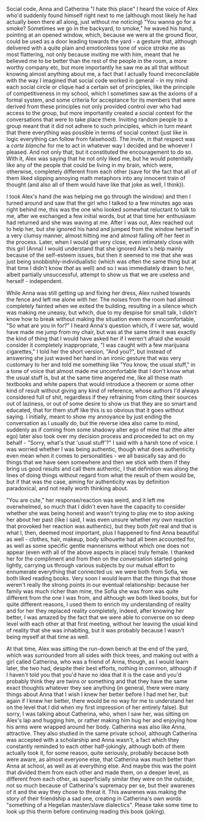 Social code, Anna and Catherina
"I hate this place" I heard the voice of Alex who'd suddenly found himself right next to me (although most likely he had actually been there all along, just without me noticing) "You wanna go for a smoke? Sometimes we go in the backyard, to smoke," he waved his hand, pointing at an opened window, which, because we were at the ground floor, could be used as a door leading towards the yard - a gesture that, although delivered with a quite plain and emotionless tone of voice stroke me as most flattering, not only because inviting me with him, meant that he believed me to be better than the rest of the people in the room, a more worthy company etc, but more importantly he saw me as all that without knowing almost anything about me, a fact that I actually found irreconcilable with the way I imagined that social code worked in general - in my mind each social circle or clique had a certain set of principles, like the principle of competitiveness in my school, which I sometimes saw as the axioms of a formal system, and some criteria for acceptance for its members that were derived from these principles not only provided control over who had access to the group, but more importantly created a social context for the conversations that were to take place there. Inviting random people to a group meant that it did not adhere to such principles, which in turn meant that there everything was possible in terms of social context (just like in logic everything can follow from falsehood). The invite, in that respect was a *carte blanche* for me to act in whatever way I decided and be whoever I pleased. And not only that, but it constituted the encouragement to do so. With it, Alex was saying that he not only liked me, but he would potentially like any of the people that could be living in my brain, which were, otherwise, completely different from each other (save for the fact that all of them liked slipping annoying math metaphors into any innocent train of thought (and also all of them would have like that joke as well, I think)).

I took Alex's hand (he was helping me go through the window) and then I turned around and saw that the girl who I talked to a few minutes ago was right behind me, this was the one who looked somewhat reluctant to talk to me, after we exchanged a few initial words, but at that time her enthusiasm had returned and she was waving at me. After I was out, Alex reached out to help her, but she ignored his hand and jumped from the window herself in a very clumsy manner, almost hitting me and almost falling off her feet in the process. Later, when I would get very close, even intimately close with this girl (Anna) I would understand that she ignored Alex's help mainly because of the self-esteem issues, but then it seemed to me that she was just being snobbishly-individualistic (which was often the same thing but at that time I didn't know *that* as well) and so I was immediately drawn to her, albeit partially unsuccessful, attempt to show us that we are useless and herself - independent. 

While Anna was still getting up and fixing her dress, Alex rushed towards the fence and left me alone with her. The noises from the room had almost completely fainted when we exited the building, resulting in a silence which was making me uneasy, but which, due to my despise for small talk, I didn't know how to break without making the situation even more uncomfortable, "So what are you in for?" I heard Anna's question which, if I were sat, would have made me jump from my chair, but was at the same time it was exactly the kind of thing that I would have asked her if I weren't afraid she would consider it completely inappropriate, "I was caught with a few marijuana cigarettes," I told her the short version, "And you?", but instead of answering she just waved her hand in an ironic gesture that was very customary to her and told me something like "You know, the usual stuff," in a tone of voice that almost made me uncomfortable that I don't know what the usual stuff is, but at the same time angered me, like all those math textbooks and white papers that would introduce a theorem or some other kind of result without giving any kind of reference, whose authors I'd always considered full of shit, regardless if they refraining from citing their sources out of laziness, or out of some desire to show us that they are so smart and educated, that for them stuff like this is so obvious that it goes without saying. I initially, meant to show my annoyance by just ending the conversation as I usually do, but the reverse idea also came to mind, suddenly as if coming from some shadowy alter ego of mine that (the alter ego) later also took over my decision process and proceeded to act on my behalf - "Sorry, what's that 'usual stuff'?" I said with a harsh tone of voice. I was worried whether I was being authentic, though what does authenticity even mean when it comes to personalities - we all basically say and do things that we have seen somewhere and then we stick with them if they bring us good results and call them authentic, I that definition was along the lines of doing things without regard from what the result of them would be, but if that was the case, aiming for authenticity was by definition paradoxical, and not really worth thinking about.

"You are cute," her response/reaction was weird, and it left me overwhelmed, so much that I didn't even have the capacity to consider whether she was being honest and wasn't trying to play me to stop asking her about her past (like I said, I was even unsure whether *my own* reaction that provoked her reaction was authentic), but they both *felt* real and that is what I, then, deemed most important, plus I happened to find Anna beautiful as well - clothes, hair, makeup, body silhouette had all been accounted for, as well as some specific gentle mannerisms without which one does not appear (even with all of the above aspects in place) truly female. I thanked her for the compliment and from then on the conversation started going lightly, carrying us through various subjects by our mutual effort to ennumerate everything that connected us: we were both from Sofia, we both liked reading books. Very soon I would learn that the things that those weren't really the strong points in our eventual relationship: because her family was much richer than mine, the Sofia she was from was quite different from the one I was from, and although we both liked books, but for quite different reasons, I used them to enrich my understanding of reality and for her they replaced reality completely, indeed, after knowing her better, I was amazed by the fact that we were able to converse on so deep level with each other at that first meeting, without her leaving the usual kind of reality that she was inhabiting, but it was probably because I wasn't being myself at that time as well.

At that time, Alex was sitting the run-down bench at the end of the yard, which was surrounded from all sides with thick trees, and making out with a girl called Catherina, who was a friend of Anna, though, as I would learn later, the two had, despite their best efforts, nothing in common, although if I haven't told you that you'd have no idea that it is the case and you'd probably think they are twins or something and that they have the same exact thoughts whatever they see anything (in general, there were many things about Anna that I wish I knew her better before I had met her, but again if I knew her better, there would be no way for me to understand her on the level that I did when my first impression of her entirely false). But sorry, I was talking about Catherina, who, when I saw her, was sitting on Alex's lap and hugging him, or rather making him hug her and enjoying how his arms were wrapped around her body. Catherina was also like Anna, attractive. They also studied in the same private school, although Catherina was accepted with a scholarship and Anna wasn't, a fact which they constantly reminded to each other half-jokingly, although both of them actually took it, for some reason, quite seriously, probably because both were aware, as almost everyone else, that Catherina was much better than Anna at school, as well as at everything else. And maybe this was the point that divided them from each other and made them, on a deeper level, as different from each other, as superficially similar they were on the outside, not so much because of Catherina's supremacy per se, but their awarenes of it and the way they chose to threat it. This awarenes was making the story of their friendship a sad one, creating in Catherina's own words "something of a Hegelian master/slave dialectics". Please take some time to look up this therm before continuing reading this book (joking).
